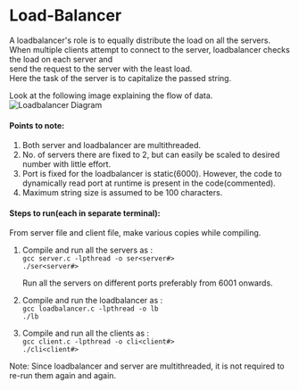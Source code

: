 # Load-Balancer
A loadbalancer's role is to equally distribute the load on all the servers.  
When multiple clients attempt to connect to the server, loadbalancer checks the load on each server and  
send the request to the server with the least load.    
Here the task of the server is to capitalize the passed string.

Look at the following image explaining the flow of data.
![Loadbalancer Diagram](https://user-images.githubusercontent.com/26066500/68712795-7997b080-05c2-11ea-86a5-e7b63c9c9a56.png)

#### Points to note:  
1. Both server and loadbalancer are multithreaded.
2. No. of servers there are fixed to 2, but can easily be scaled to desired number with little effort.
3. Port is fixed for the loadbalancer is static(6000). However, the code to dynamically read port 
   at runtime is present in the code(commented).
4. Maximum string size is assumed to be 100 characters.
    
    
#### Steps to run(each in separate terminal):  
From server file and client file, make various copies while compiling.

1. Compile and run all the servers as :  
    `gcc server.c -lpthread -o ser<server#>`  
    `./ser<server#>`
    
   Run all the servers on different ports preferably from 6001 onwards.
    
2. Compile and run the loadbalancer as :  
    `gcc loadbalancer.c -lpthread -o lb`  
    `./lb`
    
3. Compile and run all the clients as :  
    `gcc client.c -lpthread -o cli<client#>`  
    `./cli<client#>`
    
Note: Since loadbalancer and server are multithreaded, it is not required to re-run them again and again.
